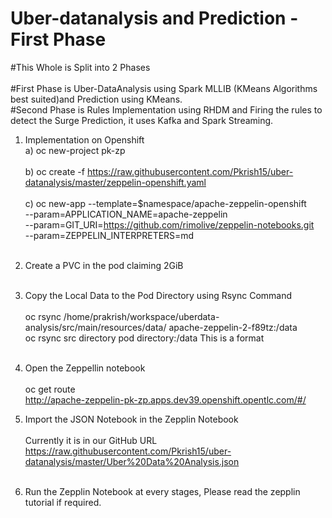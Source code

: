 # Uber-datanalysis and Prediction - First Phase
#This Whole is Split into 2 Phases <br> <br>
#First Phase is Uber-DataAnalysis using Spark MLLIB (KMeans Algorithms best suited)and Prediction using KMeans. <br>
#Second Phase is Rules Implementation using RHDM and Firing the rules to detect the Surge Prediction, it uses Kafka and Spark Streaming.<br>
1) Implementation on Openshift <br>
   a) oc new-project pk-zp <br> <br>
   b) oc create -f https://raw.githubusercontent.com/Pkrish15/uber-datanalysis/master/zeppelin-openshift.yaml <br> <br>
   c) oc new-app --template=$namespace/apache-zeppelin-openshift \
    --param=APPLICATION_NAME=apache-zeppelin \
    --param=GIT_URI=https://github.com/rimolive/zeppelin-notebooks.git \
    --param=ZEPPELIN_INTERPRETERS=md       <br><br>
 
 2) Create a PVC in the pod claiming 2GiB <br><br>
 3) Copy the Local Data to the Pod Directory using Rsync Command <br><br>
     oc rsync /home/prakrish/workspace/uberdata-analysis/src/main/resources/data/  apache-zeppelin-2-f89tz:/data <br>
     oc rsync src directory pod directory:/data This is a format <br> <br>
 
 4) Open the Zeppellin notebook <br> <br>
    oc get route <br>
    http://apache-zeppelin-pk-zp.apps.dev39.openshift.opentlc.com/#/
    
 5) Import the JSON Notebook in the Zepplin Notebook <br> <br>
    Currently it is in our GitHub URL <br>
    https://raw.githubusercontent.com/Pkrish15/uber-datanalysis/master/Uber%20Data%20Analysis.json <br> <br>
    
 6) Run the Zepplin Notebook at every stages, Please read the zepplin tutorial if required. <br> <br>
 
 
    
 
    
 
    
 
 

   


   
   
